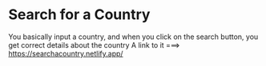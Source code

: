 # Search for a Country
You basically input a country, and when you click on the search button, you get correct details about the country
A link to it ===> https://searchacountry.netlify.app/
